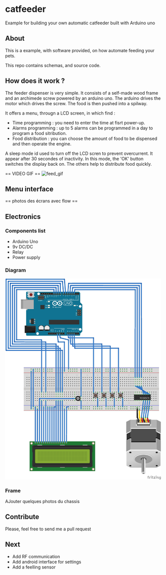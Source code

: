 # catfeeder

Example for building your own automatic catfeeder built with Arduino uno


## About

This is a example, with software provided, on how automate feeding your pets.

This repo contains schemas, and source code.

## How does it work ?

The feeder dispenser is very simple.
It consists of a self-made wood frame and an archimede screw powered by an arduino uno.
The arduino drives the motor which drives the screw. The food is then pushed into a spilway.

It offers a menu, througn a LCD screen, in which find :
- Time programming : you need to enter the time at fisrt power-up.
- Alarms programming : up to 5 alarms can be programmed in a day to program a food sitribution.
- Food distribution : you can choose the amount of food to be dispensed and then operate the engine.

A sleep mode id used to turn off the LCD scren to prevent overcurrent. It appear after 30 secondes of inactivity.
In this mode, the 'OK' button switches the display back on. The others help to distribute food quickly.

== VIDEO GIF ==
![feed_gif]()

## Menu interface

== photos des écrans avec flow ==

## Electronics

### Components list
- Arduino Uno
- 9v DC/DC
- Relay
- Power supply

### Diagram
![alt_text](https://github.com/vdbvincent/catfeeder/blob/master/schema/shema_catfeeder.jpg)

### Frame
AJouter quelques photos du chassis

## Contribute
Please, feel free to send me a pull request

## Next
* Add RF communication
* Add android interface for settings
* Add a feelling sensor

